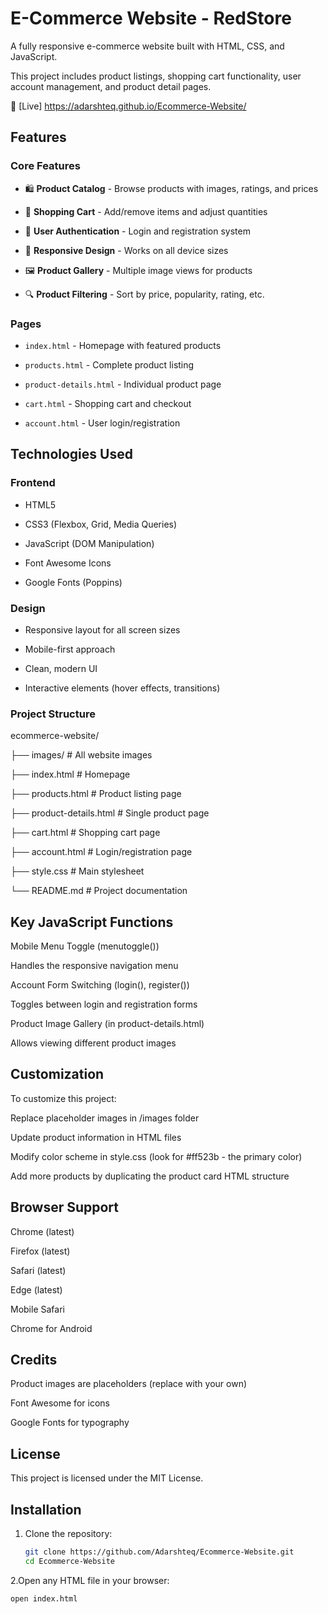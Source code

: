 # E-Commerce Website - RedStore

A fully responsive e-commerce website built with HTML, CSS, and JavaScript.

This project includes product listings, shopping cart functionality, user account management, and product detail pages.

📍 [Live] https://adarshteq.github.io/Ecommerce-Website/


## Features

### Core Features

- 🛍️ **Product Catalog** - Browse products with images, ratings, and prices

- 🛒 **Shopping Cart** - Add/remove items and adjust quantities

- 🔐 **User Authentication** - Login and registration system

- 📱 **Responsive Design** - Works on all device sizes

- 🖼️ **Product Gallery** - Multiple image views for products

- 🔍 **Product Filtering** - Sort by price, popularity, rating, etc.

### Pages

- `index.html` - Homepage with featured products

- `products.html` - Complete product listing

- `product-details.html` - Individual product page

- `cart.html` - Shopping cart and checkout

- `account.html` - User login/registration

## Technologies Used

### Frontend

- HTML5

- CSS3 (Flexbox, Grid, Media Queries)

- JavaScript (DOM Manipulation)

- Font Awesome Icons

- Google Fonts (Poppins)

### Design

- Responsive layout for all screen sizes

- Mobile-first approach

- Clean, modern UI

- Interactive elements (hover effects, transitions)

### Project Structure

ecommerce-website/

├── images/                # All website images

├── index.html             # Homepage

├── products.html          # Product listing page

├── product-details.html   # Single product page

├── cart.html              # Shopping cart page

├── account.html           # Login/registration page

├── style.css              # Main stylesheet

└── README.md              # Project documentation

## Key JavaScript Functions

Mobile Menu Toggle (menutoggle())

Handles the responsive navigation menu

Account Form Switching (login(), register())

Toggles between login and registration forms

Product Image Gallery (in product-details.html)

Allows viewing different product images

## Customization

To customize this project:

Replace placeholder images in /images folder

Update product information in HTML files

Modify color scheme in style.css (look for #ff523b - the primary color)

Add more products by duplicating the product card HTML structure

## Browser Support

Chrome (latest)

Firefox (latest)

Safari (latest)

Edge (latest)

Mobile Safari

Chrome for Android

## Credits

Product images are placeholders (replace with your own)

Font Awesome for icons

Google Fonts for typography

## License

This project is licensed under the MIT License.

## Installation

1. Clone the repository:
   ```bash
   git clone https://github.com/Adarshteq/Ecommerce-Website.git
   cd Ecommerce-Website
2.Open any HTML file in your browser:
  ```bash
  open index.html
